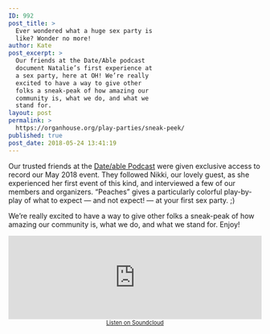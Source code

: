 ```yaml
---
ID: 992
post_title: >
  Ever wondered what a huge sex party is
  like? Wonder no more!
author: Kate
post_excerpt: >
  Our friends at the Date/Able podcast
  document Natalie’s first experience at
  a sex party, here at OH! We’re really
  excited to have a way to give other
  folks a sneak-peak of how amazing our
  community is, what we do, and what we
  stand for.
layout: post
permalink: >
  https://organhouse.org/play-parties/sneak-peek/
published: true
post_date: 2018-05-24 13:41:19
---
```

Our trusted friends at the <a href="http://dateablepodcast.com/" target="_blank" rel="noopener">Date/able Podcast</a> were given exclusive access to record our May 2018 event. They followed Nikki, our lovely guest, as she experienced her first event of this kind, and interviewed a few of our members and organizers. “Peaches” gives a particularly colorful play-by-play of what to expect — and not expect! — at your first sex party. ;)

We’re really excited to have a way to give other folks a sneak-peak of how amazing our community is, what we do, and what we stand for. Enjoy!
<p style="text-align: center;"><iframe src="https://w.soundcloud.com/player/?url=https%3A//api.soundcloud.com/tracks/447426822&amp;color=ff5500&amp;show_artwork=false" width="100%" height="166" frameborder="no" scrolling="no"></iframe>
<a href="https://soundcloud.com/dateable/season-6-episode-14-so-i-went-to-a-sex-party" target="_blank" rel="noopener" style="font-size: .8em;">Listen on Soundcloud</a></p>